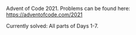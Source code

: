 Advent of Code 2021. Problems can be found here: https://adventofcode.com/2021

Currently solved:
All parts of Days 1-7.